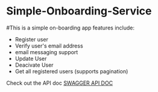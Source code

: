 # Simple-Onboarding-Service

#This is a simple on-boarding app features include:

- Register user
- Verify user's email address
- email messaging support
- Update User
- Deacivate User
- Get all registered users (supports pagination)

 Check out the API doc [SWAGGER API DOC](http://localhost:8020/onboarding-service/api/swagger-ui.html#)
